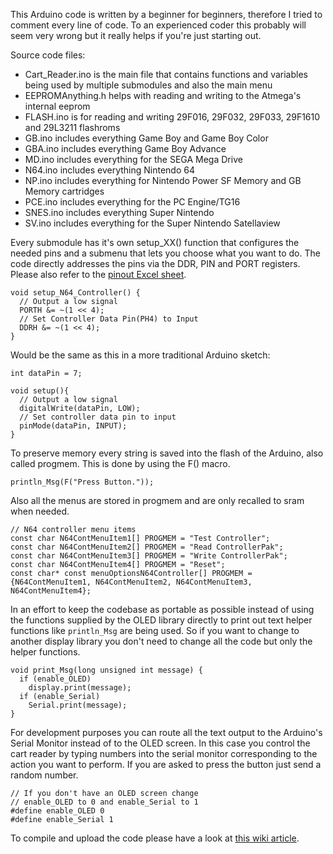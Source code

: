 This Arduino code is written by a beginner for beginners, therefore I tried to comment every line of code. To an experienced coder this probably will seem very wrong but it really helps if you're just starting out.   

Source code files:   
- Cart_Reader.ino is the main file that contains functions and variables being used by multiple submodules and also the main menu     
- EEPROMAnything.h helps with reading and writing to the Atmega's internal eeprom   
- FLASH.ino is for reading and writing 29F016, 29F032, 29F033, 29F1610 and 29L3211 flashroms   
- GB.ino includes everything Game Boy and Game Boy Color   
- GBA.ino includes everything Game Boy Advance   
- MD.ino includes everything for the SEGA Mega Drive   
- N64.ino includes everything Nintendo 64   
- NP.ino includes everything for Nintendo Power SF Memory and GB Memory cartridges   
- PCE.ino includes everything for the PC Engine/TG16   
- SNES.ino includes everything Super Nintendo   
- SV.ino includes everything for the Super Nintendo Satellaview   

Every submodule has it's own setup_XX() function that configures the needed pins and a submenu that lets you choose what you want to do. 
The code directly addresses the pins via the DDR, PIN and PORT registers.   
Please also refer to the [pinout Excel sheet](https://github.com/sanni/cartreader/blob/master/pinout.xls).    
```
void setup_N64_Controller() {  
  // Output a low signal  
  PORTH &= ~(1 << 4);  
  // Set Controller Data Pin(PH4) to Input  
  DDRH &= ~(1 << 4);  
}  
```

Would be the same as this in a more traditional Arduino sketch:  
```
int dataPin = 7;   

void setup(){    
  // Output a low signal   
  digitalWrite(dataPin, LOW);   
  // Set controller data pin to input  
  pinMode(dataPin, INPUT);  
}  
```
To preserve memory every string is saved into the flash of the Arduino, also called progmem. This is done by using the F() macro.   
```
println_Msg(F("Press Button."));  
```
Also all the menus are stored in progmem and are only recalled to sram when needed.  
```
// N64 controller menu items  
const char N64ContMenuItem1[] PROGMEM = "Test Controller";  
const char N64ContMenuItem2[] PROGMEM = "Read ControllerPak";  
const char N64ContMenuItem3[] PROGMEM = "Write ControllerPak";  
const char N64ContMenuItem4[] PROGMEM = "Reset";  
const char* const menuOptionsN64Controller[] PROGMEM = {N64ContMenuItem1, N64ContMenuItem2, N64ContMenuItem3, N64ContMenuItem4};  
```
In an effort to keep the codebase as portable as possible instead of using the functions supplied by the OLED library directly to print out text helper functions like `println_Msg` are being used. So if you want to change to another display library you don't need to change all the code but only the helper functions. 
```
void print_Msg(long unsigned int message) {
  if (enable_OLED)
    display.print(message);
  if (enable_Serial)
    Serial.print(message);
}
```

For development purposes you can route all the text output to the Arduino's Serial Monitor instead of to the OLED screen. In this case you control the cart reader by typing numbers into the serial monitor corresponding to the action you want to perform. If you are asked to press the button just send a random number.   
```
// If you don't have an OLED screen change  
// enable_OLED to 0 and enable_Serial to 1   
#define enable_OLED 0   
#define enable_Serial 1   
```

To compile and upload the code please have a look at [this wiki article](https://github.com/sanni/cartreader/wiki/How-to-flash-the-Arduino-Code-to-your-Cart-Reader).   
